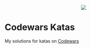 <p align="center">
  <img src="https://www.qualified.io/shared/images/codewars-black-large-24a9d355.png">
</p>

# Codewars Katas

My solutions for katas on [Codewars](https://www.codewars.com/)
